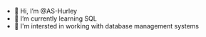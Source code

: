 - 👋 Hi, I’m @AS-Hurley
- 🌱 I’m currently learning SQL
- 👀 I'm intersted in working with database management systems





<!---AS-Hurley/AS-Hurley is a ✨ special ✨ repository because its `README.md` (this file) appears on your GitHub profile.
You can click the Preview link to take a look at your changes.
--->
